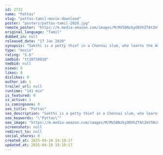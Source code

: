 ```yaml
---
id: 2732
name: "Pattas"
slug: "pattas-tamil-movie-download"
poster: "posters/pattas-tamil-2020.jpg"
remote_poster: "https://m.media-amazon.com/images/M/MV5BNzkyODVhZTAtZmY5Ni00OTFkLWI4MjAtYmZiZTVkMWY4ZjU5XkEyXkFqcGc@._V1_SX300.jpg"
original_language: "Tamil"
dubbed_in: null
released_date: "17 Jan 2020"
synopsis: "Sakthi is a petty thief in a Chennai slum, who learns the Adimurai, the ancient and oldest form of martial arts. Meanwhile, an evil man and his son challenge Sakthi for a kickboxing tournament, and Sakthi agrees to participate in it."
type: "movie"
rating: "5.6"
imdbid: "tt10750020"
tmdbid: null
views: 0
likes: 0
dislikes: 0
author_id: 1
trailer_url: null
runtime: "141 min"
is_featured: 0
is_active: 1
is_comingsoon: 0
seo_title: "Pattas"
seo_description: "Sakthi is a petty thief in a Chennai slum, who learns the Adimurai, the ancient and oldest form of martial arts. Meanwhile, an evil man and his son challenge Sakthi for a kickboxing tournament, and Sakthi agrees to participate in it."
seo_keywords: "\"Pattas\""
seo_image: "https://m.media-amazon.com/images/M/MV5BNzkyODVhZTAtZmY5Ni00OTFkLWI4MjAtYmZiZTVkMWY4ZjU5XkEyXkFqcGc@._V1_SX300.jpg"
screenshots: null
redirect_to: null
social_shares: 0
created_at: 2025-04-10 19:18:17
updated_at: 2025-04-10 19:18:17
---
```


